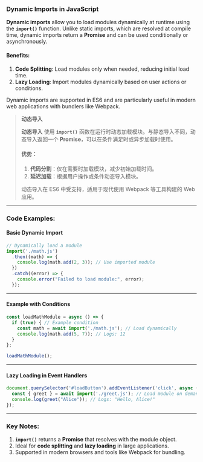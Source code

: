 ### Dynamic Imports in JavaScript

<audio src="C:\Users\10691\Downloads\Dynamic imports.mp3"></audio>

**Dynamic imports** allow you to load modules dynamically at runtime using the **`import()`** function. Unlike static imports, which are resolved at compile time, dynamic imports return a **Promise** and can be used conditionally or asynchronously.

#### Benefits:
1. **Code Splitting**: Load modules only when needed, reducing initial load time.
2. **Lazy Loading**: Import modules dynamically based on user actions or conditions.

Dynamic imports are supported in ES6 and are particularly useful in modern web applications with bundlers like Webpack.

> **动态导入**  
>
> <audio src="C:\Users\10691\Downloads\动态导入 使用 `import.mp3"></audio>
>
> **动态导入** 使用 **`import()`** 函数在运行时动态加载模块。与静态导入不同，动态导入返回一个 **Promise**，可以在条件满足时或异步加载时使用。  
>
> #### 优势：  
> 1. **代码分割**：仅在需要时加载模块，减少初始加载时间。  
> 2. **延迟加载**：根据用户操作或条件动态导入模块。  
>
> 动态导入在 ES6 中受支持，适用于现代使用 Webpack 等工具构建的 Web 应用。

---

### Code Examples:

<audio src="C:\Users\10691\Downloads\这段代码展示了JavaScri (3).mp3"></audio>

#### **Basic Dynamic Import**
```javascript
// Dynamically load a module
import('./math.js')
  .then((math) => {
    console.log(math.add(2, 3)); // Use imported module
  })
  .catch((error) => {
    console.error("Failed to load module:", error);
  });
```

---

#### **Example with Conditions**
```javascript
const loadMathModule = async () => {
  if (true) { // Example condition
    const math = await import('./math.js'); // Load dynamically
    console.log(math.add(5, 7)); // Logs: 12
  }
};

loadMathModule();
```

---

#### **Lazy Loading in Event Handlers**
```javascript
document.querySelector('#loadButton').addEventListener('click', async () => {
  const { greet } = await import('./greet.js'); // Load module on demand
  console.log(greet("Alice")); // Logs: "Hello, Alice!"
});
```

---

### Key Notes:

<audio src="C:\Users\10691\Downloads\1. __`import`__.mp3"></audio>

1. **`import()`** returns a **Promise** that resolves with the module object.  
2. Ideal for **code splitting** and **lazy loading** in large applications.  
3. Supported in modern browsers and tools like Webpack for bundling.
